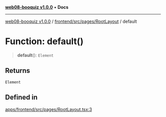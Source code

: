 [**web08-booquiz v1.0.0**](../../../../../README.md) • **Docs**

***

[web08-booquiz v1.0.0](../../../../../modules.md) / [frontend/src/pages/RootLayout](../README.md) / default

# Function: default()

> **default**(): `Element`

## Returns

`Element`

## Defined in

[apps/frontend/src/pages/RootLayout.tsx:3](https://github.com/boostcampwm-2024/web08-BooQuiz/blob/7476b6206e2a8c55cace72cc6ee6a8796386519f/apps/frontend/src/pages/RootLayout.tsx#L3)
